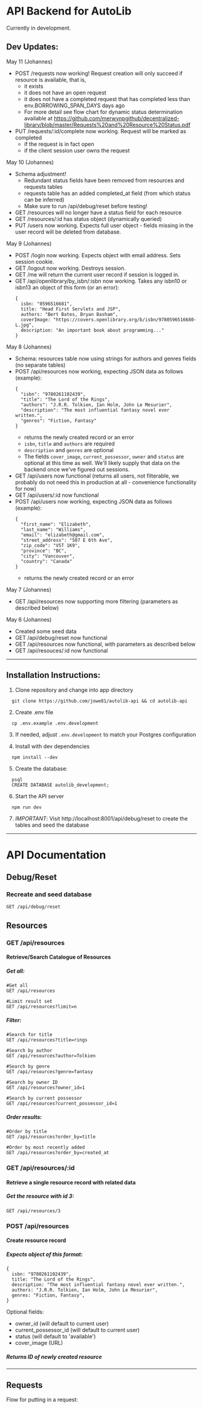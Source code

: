 # API Backend for AutoLib
Currently in development.

## Dev Updates:
May 11 (Johannes)
- POST /requests now working! Request creation will only succeed if resource is available, that is,
  - it exists
  - it does not have an open request
  - it does not have a completed request that has completed less than env.BORROWING_SPAN_DAYS days ago
  - For more detail see flow chart for dynamic status determination available at https://github.com/merwynpgithub/decentralized-library/blob/master/Requests%20and%20Resource%20Status.pdf
- PUT /requests/:id/complete now working. Request will be marked as completed
  - if the request is in fact open
  - if the client session user owns the request

May 10 (Johannes)
- Schema adjustment! 
  - Redundant status fields have been removed from resources and requests tables
  - requests table has an added completed_at field (from which status can be inferred)
  - Make sure to run /api/debug/reset before testing!
- GET /resources will no longer have a status field for each resource
- GET /resources/:id has status object (dynamically queried)
- PUT /users now working. Expects full user object - fields missing in the user record will be deleted from database.

May 9 (Johannes)
- POST /login now working. Expects object with email address. Sets session cookie.
- GET /logout now working. Destroys session.
- GET /me will return the current user record if session is logged in.
- GET /api/openlibrary/by_isbn/:isbn now working. Takes any isbn10 or isbn13 an object of this form (or an error):
  ```
  {
    isbn: "0596516681",
    title: "Head First Servlets and JSP",
    authors: "Bert Bates, Bryan Basham",
    coverImage: "https://covers.openlibrary.org/b/isbn/9780596516680-L.jpg",
    description: "An important book about programming..."
  }
  ```

May 8 (Johannes)
- Schema: resources table now using strings for authors and genres fields (no separate tables)
- POST /api/resources now working, expecting JSON data as follows (example):
  ```
  {
    "isbn": "9780261102439",
    "title": "The Lord of the Rings",
    "authors": "J.R.R. Tolkien, Ian Holm, John Le Mesurier",
    "description": "The most influential fantasy novel ever written.",
    "genres": "Fiction, Fantasy"    
  }
  ```
  - returns the newly created record or an error
  - ```isbn```, ```title``` and ```authors``` are required
  - ```description``` and ```genres``` are optional
  - The fields ```cover_image```, ```current_possessor```, ```owner``` and ```status``` are optional at this time as well. We'll likely supply that data on the backend once we've figured out sessions.
- GET /api/users now functional (returns all users, not filterable, we probably do not need this in production at all - convenience functionality for now)
- GET /api/users/:id now functional
- POST /api/users now working, expecting JSON data as follows (example):
  ```
  {
    "first_name": "Elizabeth",
    "last_name": "Williams",
    "email": "elizabeth@gmail.com",
    "street_address": "507 E 6th Ave",
    "zip_code": "V5T 1K9",
    "province": "BC",
    "city": "Vancouver",
    "country": "Canada"
  }
  ```
  - returns the newly created record or an error

May 7 (Johannes)
- GET /api/resources now supporting more filtering (parameters as described below)

May 6 (Johannes)
- Created some seed data 
- GET /api/debug/reset now functional
- GET /api/resources now functional, with parameters as described below
- GET /api/resouces/:id now functional

---
## Installation Instructions:
1. Clone repository and change into app directory
```
  git clone https://github.com/jowe81/autolib-api && cd autolib-api
```
2. Create .env file
```
  cp .env.example .env.development
```

3. If needed, adjust ```.env.development``` to match your Postgres configuration

4. Install with dev dependencies
```
  npm install --dev
```

5. Create the database:
```
  psql
  CREATE DATABASE autolib_development;
```

6. Start the API server
```
  npm run dev
```

7. _IMPORTANT_: Visit http://localhost:8001/api/debug/reset to create the tables and seed the database

---

# API Documentation
## Debug/Reset
### Recreate and seed database
```
GET /api/debug/reset
```
## Resources

### GET /api/resources
#### Retrieve/Search Catalogue of Resources
##### Get all:
```
#Get all
GET /api/resources                     

#Limit result set
GET /api/resources?limit=n             
```
##### Filter:
```
#Search for title
GET /api/resources?title=rings

#Search by author
GET /api/resources?author=Tolkien

#Search by genre
GET /api/resources?genre=fantasy

#Search by owner ID
GET /api/resources?owner_id=1

#Search by current possessor
GET /api/resources?current_possessor_id=1
```
##### Order results:
```
#Order by title
GET /api/resources?order_by=title

#Order by most recently added
GET /api/resources?order_by=created_at 
```


### GET /api/resources/:id
#### Retrieve a single resource record with related data
##### Get the resource with id 3:
```
GET /api/resources/3
```

### POST /api/resources 
#### Create resource record

##### Expects object of this format:
```
{
  isbn: "9780261102439",
  title: "The Lord of the Rings",
  description: "The most influential fantasy novel ever written.",
  authors: "J.R.R. Tolkien, Ian Holm, John Le Mesurier",
  genres: "Fiction, Fantasy",  
}

```
Optional fields:
- owner_id (will default to current user)
- current_possessor_id (will default to current user)
- status (will default to 'available')
- cover_image (URL)

##### Returns ID of newly created resource

---
## Requests

Flow for putting in a request:

